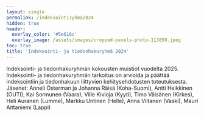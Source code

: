 ```yaml
---
layout: single
permalink: /indeksointiryhma2024
hidden: true
header:
  overlay_color: '#5e616c'
  overlay_image: /assets/images/cropped-pexels-photo-113850.jpeg
toc: true
title: 'Indeksointi- ja tiedonhakuryhmä 2024'
---
```


Indeksointi- ja tiedonhakuryhmän kokousten muistiot vuodelta 2025. Indeksointi- ja tiedonhakuryhmän tarkoitus on arvioida ja päättää indeksointiin ja tiedonhakuun liittyvien kehitysehdotusten toteutuksesta. Jäsenet: Anneli Österman ja Johanna Räisä (Koha-Suomi), Antti Heikkinen (OUTI), Kai Sormunen (Vaara), Ville Kivioja (Kyyti), Timo Väisänen (Kirkes), Heli Auranen (Lumme), Markku Untinen (Helle), Anna Viitanen (Vaski), Mauri Aittaniemi (Lappi)
